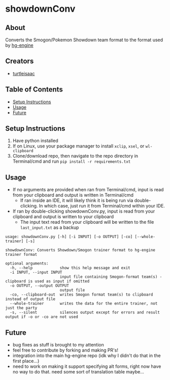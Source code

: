 # showdownConv
## About
Converts the Smogon/Pokemon Showdown team format to the format used by [hg-engine](https://github.com/BluRosie/hg-engine)

 ## Creators
* [turtleisaac](https://github.com/turtleisaac)

## Table of Contents
- [Setup Instructions](#setup-instructions)
- [Usage](#usage)
- [Future](#future)

## Setup Instructions
1. Have python installed
2. If on Linux, use your package manager to install `xclip`, `xsel`, or `wl-clipboard`
3. Clone/download repo, then navigate to the repo directory in Terminal/cmd and run `pip install -r requirements.txt`

## Usage
* If no arguments are provided when ran from Terminal/cmd, input is read from your clipboard and output is written in Terminal/cmd
  * If ran inside an IDE, it will likely think it is being run via double-clicking. In which case, just run it from Terminal/cmd within your IDE.
* If ran by double-clicking showdownConv.py, input is read from your clipboard and output is written to your clipboard
  * The input text read from your clipboard will be written to the file `last_input.txt` as a backup
```
usage: showdownConv.py [-h] [-i INPUT] [-o OUTPUT] [-co] [--whole-trainer] [-s]

showdownConv: Converts Showdown/Smogon trainer format to hg-engine trainer format

optional arguments:
  -h, --help            show this help message and exit
  -i INPUT, --input INPUT
                        input file containing Smogon-format team(s) - clipboard is used as input if omitted
  -o OUTPUT, --output OUTPUT
                        output file
  -co, --clipboard-out  writes Smogon format team(s) to clipboard instead of output file
  --whole-trainer       writes the data for the entire trainer, not just the party
  -s, --silent          silences output except for errors and result output if -o or -co are not used
```

## Future
* bug fixes as stuff is brought to my attention
* feel free to contribute by forking and making PR's!
* integration into the main hg-engine repo (idk why I didn't do that in the first place...)
* need to work on making it support specifying alt forms, right now have no way to do that. need some sort of translation table maybe...